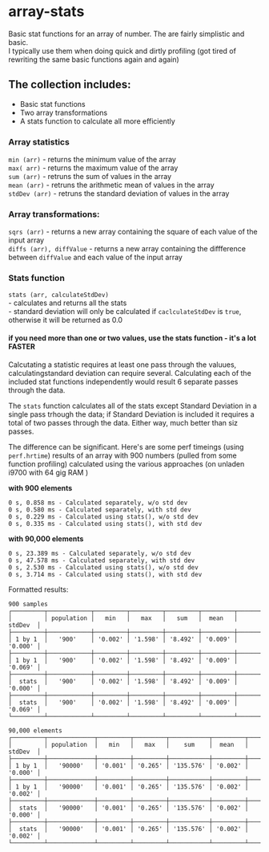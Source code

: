 # array-stats
Basic stat functions for an array of number. 
The are fairly simplistic and basic.  
I typically use them when doing quick and dirtly profiling (got tired of rewriting the same basic functions again and again)  
  
## The collection includes:  
* Basic stat functions  
* Two array transformations  
* A stats function to calculate all more efficiently  
  
### Array statistics  
`min (arr)`   - returns the minimum value of the array  
`max( arr)`   - returns the maximum value of the array  
`sum (arr)`   - retruns the sum of values in the array  
`mean (arr)`  - retruns the arithmetic mean of values in the array  
`stdDev (arr)` - retruns the standard deviation of values in the array  

### Array transformations:
`sqrs (arr)`  - returns a new array containing the square of each value of the input array  
`diffs (arr), diffValue`   - returns a new array containing the diffference between `diffValue` and each value of the input array  

### Stats function  
`stats (arr, calculateStdDev)`  
    - calculates and returns all the stats  
    - standard deviation will only be calculated if `caclculateStdDev` is `true`, otherwise it will be returned as 0.0  
#### if you need more than one or two values, use the stats function - it's a lot FASTER     
Calcutating a statistic requires at least one pass through the valuues,  calculatingstandard deviation can require several.
Calculating each of the included stat functions independently would result 6 separate passes through the data.

The `stats` function calculates all of the stats except Standard Deviation in a single pass trhough the data; if Standard Deviation is included it requires a total of two passes through the data. Either way, much better than siz passes.  


The difference can be significant. 
Here's are some perf timeings (using `perf.hrtime`) results of an array with 900 numbers (pulled from some function profiling) calculated using the various approaches  (on unladen i9700 with 64 gig RAM )  

__with 900 elements__  
```
0 s, 0.858 ms - Calculated separately, w/o std dev
0 s, 0.580 ms - Calculated separately, with std dev
0 s, 0.229 ms - Calculated using stats(), w/o std dev
0 s, 0.335 ms - Calculated using stats(), with std dev
```  
__with 90,000 elements__   
```
0 s, 23.389 ms - Calculated separately, w/o std dev
0 s, 47.578 ms - Calculated separately, with std dev
0 s, 2.530 ms - Calculated using stats(), w/o std dev
0 s, 3.714 ms - Calculated using stats(), with std dev
```
Formatted results:  
```
900 samples
┌─────────┬────────────┬─────────┬─────────┬─────────┬─────────┬─────────┐
│         │ population │   min   │   max   │   sum   │  mean   │ stdDev  │
├─────────┼────────────┼─────────┼─────────┼─────────┼─────────┼─────────┤
│ 1 by 1  │   '900'    │ '0.002' │ '1.598' │ '8.492' │ '0.009' │ '0.000' │
├─────────┼────────────┼─────────┼─────────┼─────────┼─────────┼─────────┤
│ 1 by 1  │   '900'    │ '0.002' │ '1.598' │ '8.492' │ '0.009' │ '0.069' │
├─────────┼────────────┼─────────┼─────────┼─────────┼─────────┼─────────┤
│  stats  │   '900'    │ '0.002' │ '1.598' │ '8.492' │ '0.009' │ '0.000' │
├─────────┼────────────┼─────────┼─────────┼─────────┼─────────┼─────────┤
│  stats  │   '900'    │ '0.002' │ '1.598' │ '8.492' │ '0.009' │ '0.069' │
└─────────┴────────────┴─────────┴─────────┴─────────┴─────────┴─────────┘

90,000 elements
┌─────────┬─────────────┬─────────┬─────────┬───────────┬─────────┬─────────┐
│         │ population  │   min   │   max   │    sum    │  mean   │ stdDev  │
├─────────┼─────────────┼─────────┼─────────┼───────────┼─────────┼─────────┤
│ 1 by 1  │   '90000'   │ '0.001' │ '0.265' │ '135.576' │ '0.002' │ '0.000' │
├─────────┼─────────────┼─────────┼─────────┼───────────┼─────────┼─────────┤
│ 1 by 1  │   '90000'   │ '0.001' │ '0.265' │ '135.576' │ '0.002' │ '0.002' │
├─────────┼─────────────┼─────────┼─────────┼───────────┼─────────┼─────────┤
│  stats  │   '90000'   │ '0.001' │ '0.265' │ '135.576' │ '0.002' │ '0.000' │
├─────────┼─────────────┼─────────┼─────────┼───────────┼─────────┼─────────┤
│  stats  │   '90000'   │ '0.001' │ '0.265' │ '135.576' │ '0.002' │ '0.002' │
└─────────┴─────────────┴─────────┴─────────┴───────────┴─────────┴─────────┘
```


